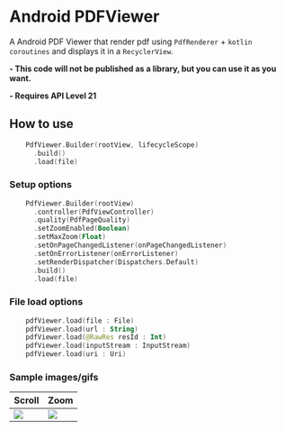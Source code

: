 # Android PDFViewer
A Android PDF Viewer that render pdf using `PdfRenderer` + `kotlin coroutines` and displays it in a `RecyclerView`.

**- This code will not be published as a library, but you can use it as you want.**

**- Requires API Level 21**

## How to use

``` kotlin
    PdfViewer.Builder(rootView, lifecycleScope)
      .build()
      .load(file)
```

### Setup options
``` kotlin
    PdfViewer.Builder(rootView)
      .controller(PdfViewController)
      .quality(PdfPageQuality)
      .setZoomEnabled(Boolean)
      .setMaxZoom(Float)
      .setOnPageChangedListener(onPageChangedListener)
      .setOnErrorListener(onErrorListener)
      .setRenderDispatcher(Dispatchers.Default)
      .build()
      .load(file)
```

### File load options 
``` kotlin
    pdfViewer.load(file : File)
    pdfViewer.load(url : String)
    pdfViewer.load(@RawRes resId : Int)
    pdfViewer.load(inputStream : InputStream)
    pdfViewer.load(uri : Uri)
```

### Sample images/gifs

|     Scroll    |     Zoom      |
| ------------- | ------------- |
| ![](gif1.gif) |![](git2.gif)  |

